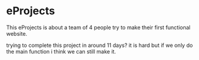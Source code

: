 # eProjects
 This eProjects is about a team of 4 people try to make their first functional website.

trying to complete this project in around 11 days?
it is hard but if we only do the main function i think we can still make it.
